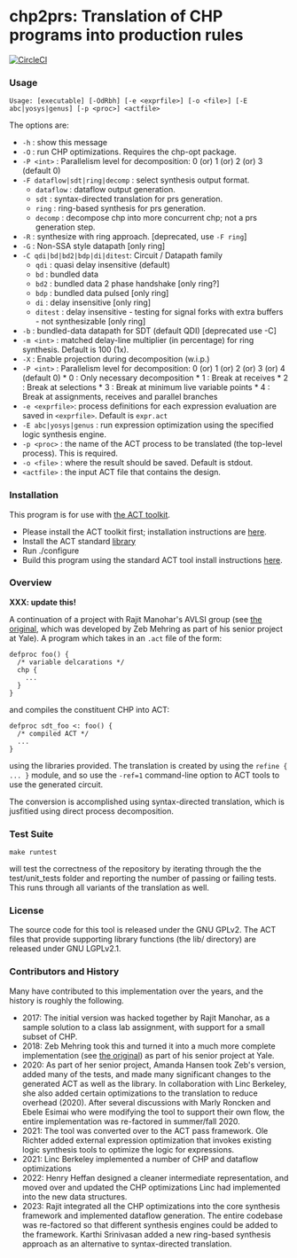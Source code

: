 # chp2prs: Translation of CHP programs into production rules

[![CircleCI](https://dl.circleci.com/status-badge/img/gh/asyncvlsi/chp2prs/tree/master.svg?style=svg)](https://dl.circleci.com/status-badge/redirect/gh/asyncvlsi/chp2prs/tree/master)

### Usage

```
Usage: [executable] [-OdRbh] [-e <exprfile>] [-o <file>] [-E abc|yosys|genus] [-p <proc>] <actfile>
```

The options are:

   * `-h` : show this message
   * `-O` : run CHP optimizations. Requires the chp-opt package.
   * `-P <int>` : Parallelism level for decomposition: 0 (or) 1 (or) 2 (or) 3  (default 0)
   * `-F dataflow|sdt|ring|decomp` : select synthesis output format.
      * `dataflow` : dataflow output generation.
      * `sdt` : syntax-directed translation for prs generation.
      * `ring` : ring-based synthesis for prs generation.
      * `decomp` : decompose chp into more concurrent chp; not a prs generation step. 
   * `-R` : synthesize with ring approach. [deprecated, use `-F ring`]
   * `-G` : Non-SSA style datapath [only ring]
   * `-C qdi|bd|bd2|bdp|di|ditest`: Circuit / Datapath family
      * `qdi` : quasi delay insensitive (default)
      * `bd` : bundled data
      * `bd2` : bundled data 2 phase handshake [only ring?]
      * `bdp` : bundled data pulsed [only ring]
      * `di` : delay insensitive [only ring]
      * `ditest` : delay insensitive - testing for signal forks with extra buffers - not synthesizable [only ring]
   * `-b` : bundled-data datapath for SDT (default QDI) [deprecated use -C]
   * `-m <int>` : matched delay-line multiplier (in percentage) for ring synthesis. Default is 100 (1x).
   * `-X` : Enable projection during decomposition (w.i.p.) 
   * `-P <int>` : Parallelism level for decomposition: 0 (or) 1 (or) 2 (or) 3 (or) 4 (default 0)
         * 0 : Only necessary decomposition
         * 1 : Break at receives
         * 2 : Break at selections
         * 3 : Break at minimum live variable points
         * 4 : Break at assignments, receives and parallel branches
   * `-e <exprfile>`: process definitions for each expression evaluation are saved in `<exprfile>`. Default is `expr.act`
   * `-E abc|yosys|genus` : run expression optimization using the specified logic synthesis engine.
   * `-p <proc>` : the name of the ACT process to be translated (the top-level process). This is required.
   * `-o <file>` : where the result should be saved. Default is stdout.
   * `<actfile>` : the input ACT file that contains the design.


### Installation

This program is for use with [the ACT toolkit](https://github.com/asyncvlsi/act).

   * Please install the ACT toolkit first; installation instructions are [here](https://github.com/asyncvlsi/act/blob/master/README.md).
   * Install the ACT standard [library](https://github.com/asyncvlsi/stdlib)
   * Run ./configure
   * Build this program using the standard ACT tool install instructions [here](https://github.com/asyncvlsi/act/blob/master/README_tool.md).


### Overview

**XXX: update this!**

A continuation of a project with Rajit Manohar's AVLSI group (see [the original](https://github.com/zebmehring/ADCO), which was developed by Zeb Mehring as part of his senior project at Yale). A program which takes in an `.act` file of the form:
```
defproc foo() {
  /* variable delcarations */
  chp {
    ...
  }
}
```
and compiles the constituent CHP into ACT:
```
defproc sdt_foo <: foo() {
  /* compiled ACT */
  ...
}
```
using the libraries provided. The translation is created by using the `refine { ... }` module, and so use the `-ref=1` command-line option to ACT tools to use the generated circuit.

The conversion is accomplished using syntax-directed translation, which is jusfitied using direct process decomposition.

### Test Suite
```
make runtest
```
will test the correctness of the repository by iterating through the the test/unit_tests folder and reporting the number of passing or failing tests. This runs through all variants of the translation as well.

### License

The source code for this tool is released under the GNU GPLv2. The ACT files
that provide supporting library functions (the lib/ directory) are released under GNU LGPLv2.1.

### Contributors and History

Many have contributed to this implementation over the years, and the history is roughly the following. 

   * 2017: The initial version was hacked together by Rajit Manohar, as a sample solution to a class lab assignment, with support for a small subset of CHP.
   * 2018: Zeb Mehring took this and turned it into a much more complete implementation (see [the original](https://github.com/zebmehring/ADCO)) as part of his senior project at Yale.
   * 2020: As part of her senior project, Amanda Hansen took Zeb's version, added many of the tests, and made many significant changes to the generated ACT as well as the library.
In collaboration with Linc Berkeley, she also added certain optimizations to the translation to reduce overhead (2020). After several discussions with Marly Roncken and Ebele Esimai who were modifying the tool to support their own flow, the entire implementation was re-factored
in summer/fall 2020.
   * 2021: The tool was converted over to the ACT pass framework. Ole Richter added external expression optimization that invokes existing logic synthesis tools to optimize the logic for expressions.
   * 2021: Linc Berkeley implemented a number of CHP and dataflow optimizations
   * 2022: Henry Heffan designed a cleaner intermediate representation, and moved over and updated the CHP optimizations Linc had implemented into the new data structures.
   * 2023: Rajit integrated all the CHP optimizations into the core synthesis framework and implemented dataflow generation. The entire codebase was re-factored so that different synthesis engines could be added to the framework. Karthi Srinivasan added a new ring-based synthesis approach as an alternative to syntax-directed translation.

